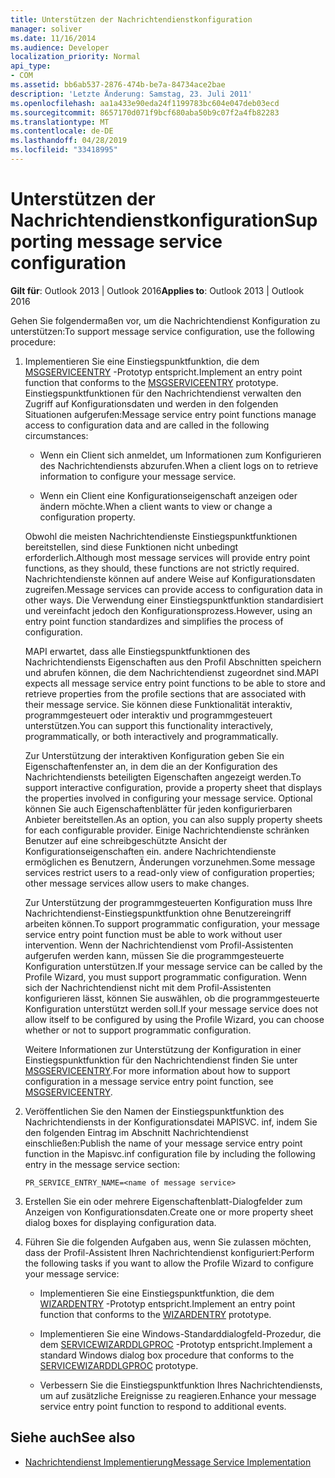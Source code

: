 ```yaml
---
title: Unterstützen der Nachrichtendienstkonfiguration
manager: soliver
ms.date: 11/16/2014
ms.audience: Developer
localization_priority: Normal
api_type:
- COM
ms.assetid: bb6ab537-2876-474b-be7a-84734ace2bae
description: 'Letzte Änderung: Samstag, 23. Juli 2011'
ms.openlocfilehash: aa1a433e90eda24f1199783bc604e047deb03ecd
ms.sourcegitcommit: 8657170d071f9bcf680aba50b9c07f2a4fb82283
ms.translationtype: MT
ms.contentlocale: de-DE
ms.lasthandoff: 04/28/2019
ms.locfileid: "33418995"
---
```

# <a name="supporting-message-service-configuration"></a><span data-ttu-id="5fcf8-103">Unterstützen der Nachrichtendienstkonfiguration</span><span class="sxs-lookup"><span data-stu-id="5fcf8-103">Supporting message service configuration</span></span>
  
<span data-ttu-id="5fcf8-104">**Gilt für**: Outlook 2013 | Outlook 2016</span><span class="sxs-lookup"><span data-stu-id="5fcf8-104">**Applies to**: Outlook 2013 | Outlook 2016</span></span> 
  
<span data-ttu-id="5fcf8-105">Gehen Sie folgendermaßen vor, um die Nachrichtendienst Konfiguration zu unterstützen:</span><span class="sxs-lookup"><span data-stu-id="5fcf8-105">To support message service configuration, use the following procedure:</span></span>
  
1. <span data-ttu-id="5fcf8-106">Implementieren Sie eine Einstiegspunktfunktion, die dem [MSGSERVICEENTRY](msgserviceentry.md) -Prototyp entspricht.</span><span class="sxs-lookup"><span data-stu-id="5fcf8-106">Implement an entry point function that conforms to the [MSGSERVICEENTRY](msgserviceentry.md) prototype.</span></span> <span data-ttu-id="5fcf8-107">Einstiegspunktfunktionen für den Nachrichtendienst verwalten den Zugriff auf Konfigurationsdaten und werden in den folgenden Situationen aufgerufen:</span><span class="sxs-lookup"><span data-stu-id="5fcf8-107">Message service entry point functions manage access to configuration data and are called in the following circumstances:</span></span> 
    
   - <span data-ttu-id="5fcf8-108">Wenn ein Client sich anmeldet, um Informationen zum Konfigurieren des Nachrichtendiensts abzurufen.</span><span class="sxs-lookup"><span data-stu-id="5fcf8-108">When a client logs on to retrieve information to configure your message service.</span></span>
    
   - <span data-ttu-id="5fcf8-109">Wenn ein Client eine Konfigurationseigenschaft anzeigen oder ändern möchte.</span><span class="sxs-lookup"><span data-stu-id="5fcf8-109">When a client wants to view or change a configuration property.</span></span> 
    
   <span data-ttu-id="5fcf8-110">Obwohl die meisten Nachrichtendienste Einstiegspunktfunktionen bereitstellen, sind diese Funktionen nicht unbedingt erforderlich.</span><span class="sxs-lookup"><span data-stu-id="5fcf8-110">Although most message services will provide entry point functions, as they should, these functions are not strictly required.</span></span> <span data-ttu-id="5fcf8-111">Nachrichtendienste können auf andere Weise auf Konfigurationsdaten zugreifen.</span><span class="sxs-lookup"><span data-stu-id="5fcf8-111">Message services can provide access to configuration data in other ways.</span></span> <span data-ttu-id="5fcf8-112">Die Verwendung einer Einstiegspunktfunktion standardisiert und vereinfacht jedoch den Konfigurationsprozess.</span><span class="sxs-lookup"><span data-stu-id="5fcf8-112">However, using an entry point function standardizes and simplifies the process of configuration.</span></span>
    
   <span data-ttu-id="5fcf8-113">MAPI erwartet, dass alle Einstiegspunktfunktionen des Nachrichtendiensts Eigenschaften aus den Profil Abschnitten speichern und abrufen können, die dem Nachrichtendienst zugeordnet sind.</span><span class="sxs-lookup"><span data-stu-id="5fcf8-113">MAPI expects all message service entry point functions to be able to store and retrieve properties from the profile sections that are associated with their message service.</span></span> <span data-ttu-id="5fcf8-114">Sie können diese Funktionalität interaktiv, programmgesteuert oder interaktiv und programmgesteuert unterstützen.</span><span class="sxs-lookup"><span data-stu-id="5fcf8-114">You can support this functionality interactively, programmatically, or both interactively and programmatically.</span></span>
    
   <span data-ttu-id="5fcf8-115">Zur Unterstützung der interaktiven Konfiguration geben Sie ein Eigenschaftenfenster an, in dem die an der Konfiguration des Nachrichtendiensts beteiligten Eigenschaften angezeigt werden.</span><span class="sxs-lookup"><span data-stu-id="5fcf8-115">To support interactive configuration, provide a property sheet that displays the properties involved in configuring your message service.</span></span> <span data-ttu-id="5fcf8-116">Optional können Sie auch Eigenschaftenblätter für jeden konfigurierbaren Anbieter bereitstellen.</span><span class="sxs-lookup"><span data-stu-id="5fcf8-116">As an option, you can also supply property sheets for each configurable provider.</span></span> <span data-ttu-id="5fcf8-117">Einige Nachrichtendienste schränken Benutzer auf eine schreibgeschützte Ansicht der Konfigurationseigenschaften ein. andere Nachrichtendienste ermöglichen es Benutzern, Änderungen vorzunehmen.</span><span class="sxs-lookup"><span data-stu-id="5fcf8-117">Some message services restrict users to a read-only view of configuration properties; other message services allow users to make changes.</span></span>
    
   <span data-ttu-id="5fcf8-118">Zur Unterstützung der programmgesteuerten Konfiguration muss Ihre Nachrichtendienst-Einstiegspunktfunktion ohne Benutzereingriff arbeiten können.</span><span class="sxs-lookup"><span data-stu-id="5fcf8-118">To support programmatic configuration, your message service entry point function must be able to work without user intervention.</span></span> <span data-ttu-id="5fcf8-119">Wenn der Nachrichtendienst vom Profil-Assistenten aufgerufen werden kann, müssen Sie die programmgesteuerte Konfiguration unterstützen.</span><span class="sxs-lookup"><span data-stu-id="5fcf8-119">If your message service can be called by the Profile Wizard, you must support programmatic configuration.</span></span> <span data-ttu-id="5fcf8-120">Wenn sich der Nachrichtendienst nicht mit dem Profil-Assistenten konfigurieren lässt, können Sie auswählen, ob die programmgesteuerte Konfiguration unterstützt werden soll.</span><span class="sxs-lookup"><span data-stu-id="5fcf8-120">If your message service does not allow itself to be configured by using the Profile Wizard, you can choose whether or not to support programmatic configuration.</span></span>
    
   <span data-ttu-id="5fcf8-121">Weitere Informationen zur Unterstützung der Konfiguration in einer Einstiegspunktfunktion für den Nachrichtendienst finden Sie unter [MSGSERVICEENTRY](msgserviceentry.md).</span><span class="sxs-lookup"><span data-stu-id="5fcf8-121">For more information about how to support configuration in a message service entry point function, see [MSGSERVICEENTRY](msgserviceentry.md).</span></span>
    
2. <span data-ttu-id="5fcf8-122">Veröffentlichen Sie den Namen der Einstiegspunktfunktion des Nachrichtendiensts in der Konfigurationsdatei MAPISVC. inf, indem Sie den folgenden Eintrag im Abschnitt Nachrichtendienst einschließen:</span><span class="sxs-lookup"><span data-stu-id="5fcf8-122">Publish the name of your message service entry point function in the Mapisvc.inf configuration file by including the following entry in the message service section:</span></span>
    
   `PR_SERVICE_ENTRY_NAME=<name of message service>`
    
3. <span data-ttu-id="5fcf8-123">Erstellen Sie ein oder mehrere Eigenschaftenblatt-Dialogfelder zum Anzeigen von Konfigurationsdaten.</span><span class="sxs-lookup"><span data-stu-id="5fcf8-123">Create one or more property sheet dialog boxes for displaying configuration data.</span></span>
    
4. <span data-ttu-id="5fcf8-124">Führen Sie die folgenden Aufgaben aus, wenn Sie zulassen möchten, dass der Profil-Assistent Ihren Nachrichtendienst konfiguriert:</span><span class="sxs-lookup"><span data-stu-id="5fcf8-124">Perform the following tasks if you want to allow the Profile Wizard to configure your message service:</span></span>
    
   - <span data-ttu-id="5fcf8-125">Implementieren Sie eine Einstiegspunktfunktion, die dem [WIZARDENTRY](wizardentry.md) -Prototyp entspricht.</span><span class="sxs-lookup"><span data-stu-id="5fcf8-125">Implement an entry point function that conforms to the [WIZARDENTRY](wizardentry.md) prototype.</span></span> 
    
   - <span data-ttu-id="5fcf8-126">Implementieren Sie eine Windows-Standarddialogfeld-Prozedur, die dem [SERVICEWIZARDDLGPROC](servicewizarddlgproc.md) -Prototyp entspricht.</span><span class="sxs-lookup"><span data-stu-id="5fcf8-126">Implement a standard Windows dialog box procedure that conforms to the [SERVICEWIZARDDLGPROC](servicewizarddlgproc.md) prototype.</span></span> 
    
   - <span data-ttu-id="5fcf8-127">Verbessern Sie die Einstiegspunktfunktion Ihres Nachrichtendiensts, um auf zusätzliche Ereignisse zu reagieren.</span><span class="sxs-lookup"><span data-stu-id="5fcf8-127">Enhance your message service entry point function to respond to additional events.</span></span>
    
## <a name="see-also"></a><span data-ttu-id="5fcf8-128">Siehe auch</span><span class="sxs-lookup"><span data-stu-id="5fcf8-128">See also</span></span>

- [<span data-ttu-id="5fcf8-129">Nachrichtendienst Implementierung</span><span class="sxs-lookup"><span data-stu-id="5fcf8-129">Message Service Implementation</span></span>](message-service-implementation.md)

